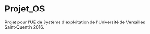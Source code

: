 # Projet_OS
Projet pour l'UE de Système d'exploitation de l'Université de Versailles Saint-Quentin 2016.
